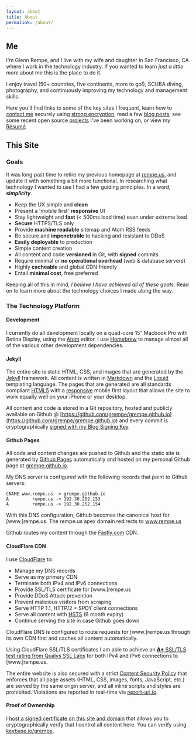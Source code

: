 ```yaml
---
layout: about
title: About
permalink: /about/
---
```


## Me

I'm Glenn Rempe, and I live with my wife and daughter in San Francisco, CA where
I work in the technology industry. If you wanted to learn *just a little more* about
me this is the place to do it.

I enjoy travel (50+ countries, five continents, more to go!), SCUBA diving, photography,
and continuously improving my technology and management skills.

Here you'll find links to some of the key sites I frequent, learn how
to [contact me](/contact/) securely using [strong encryption](/keys/),
read a few [blog posts](/blog/), see some recent open source [projects](/projects/) I've
been working on, or view my [Résumé](/resume/).

## This Site

### Goals

It was long past time to retire my previous homepage at
[rempe.us](https://www.rempe.us/), and update it with something a bit
more functional. In researching what technology I wanted to use I had a
few guiding principles. In a word, ***simplicity***.

* Keep the UX simple and **clean**
* Present a 'mobile first' **responsive** UI
* Stay lightweight and **fast** (< 500ms load time) even under extreme load
* **Secure** HTTPS/TLS only
* Provide **machine readable** sitemap and Atom RSS feeds
* Be secure and **impenetrable** to hacking and resistant to DDoS
* **Easily deployable** to production
* Simple content creation
* All content and code **versioned** in Git, with **signed** commits
* Require minimal or **no operational overhead** (web & database servers)
* Highly **cacheable** and global CDN friendly
* Entail **minimal cost**, free preferred

Keeping all of this in mind, *I believe I have achieved all of these goals*. Read on
to learn more about the technology choices I made along the way.

### The Technology Platform

#### Development

I currently do all development locally on a quad-core 15" Macbook Pro with Retina
Display, using the [Atom](https://atom.io) editor. I use
[Homebrew](http://brew.sh) to manage almost all of the various other development
dependencies.

#### Jekyll

The entire site is static HTML, CSS, and images that are generated by the
[Jekyll](http://jekyllrb.com) framework. All content is written in
[Markdown](http://daringfireball.net/projects/markdown/) and the
[Liquid](https://github.com/Shopify/liquid/wiki) templating language. The pages
that are generated are all standards compliant [HTML5](https://en.wikipedia.org/wiki/HTML5)
with a [responsive](https://en.wikipedia.org/wiki/Responsive_web_design) mobile
first layout that allows the site to work equally well on your iPhone or your desktop.

All content and code is stored in a Git repository, hosted and publicly available
on Github @ [https://github.com/grempe/grempe.github.io](https://github.com/grempe/grempe.github.io)
and every commit is cryptographically [signed with my Blog Signing Key](/keys/).

#### Github Pages

All code and content changes are pushed to Github and the static site is generated
by [Github Pages](https://pages.github.com) automatically and hosted on my personal
Github page at [grempe.github.io](https://grempe.github.io/).

My DNS server is configured with the following records that point to Github servers:

``` text
CNAME www.rempe.us -> grempe.github.io
A         rempe.us -> 192.30.252.153
A         rempe.us -> 192.30.252.154
```

With this DNS configuration, Github becomes the canonical host for [www.]rempe.us.
The rempe.us apex domain redirects to www.rempe.us

Github routes my content through the [Fastly.com](https://www.fastly.com/customers/github) CDN.

#### CloudFlare CDN

I use [CloudFlare](https://www.cloudflare.com/overview/) to:

* Manage my DNS records
* Serve as my primary CDN
* Terminate both IPv4 and IPv6 connections
* Provide SSL/TLS certificate for [www.]rempe.us
* Provide DDoS Attack prevention
* Prevent malicious visitors from scraping
* Serve HTTP 1.1, HTTP/2 + SPDY client connections
* Serve all content with [HSTS](https://en.wikipedia.org/wiki/HTTP_Strict_Transport_Security) (6 month expiry)
* Continue serving the site in case Github goes down

CloudFlare DNS is configured to route requests for [www.]rempe.us through
its own CDN first and caches all content automatically.

Using CloudFlare SSL/TLS certificates I am able to achieve an [**A+** SSL/TLS test
rating from Qualys SSL Labs](https://www.ssllabs.com/ssltest/analyze.html?d=rempe.us&latest)
for both IPv4 and IPv6 connections to [www.]rempe.us.

The entire website is also secured with a strict [Content Security Policy](http://www.html5rocks.com/en/tutorials/security/content-security-policy/) that enforces that
all page assets (HTML, CSS, images, fonts, JavaScript, etc.) are served by the same origin
server, and all inline scripts and styles are prohibited. Violations are reported
in real-time via [report-uri.io](https://report-uri.io/).

#### Proof of Ownership

I [host a signed certificate on this site and domain](https://www.rempe.us/keybase.txt)
that allows you to cryptographically verify that I control all content here.
You can verify using [keybase.io/grempe](https://keybase.io/grempe).
